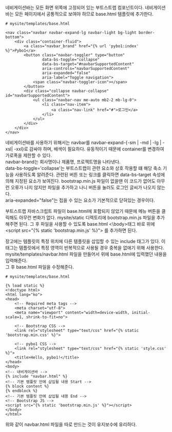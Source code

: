 네비게이션바는 모든 화면 위쪽에 고정되어 있는 부트스트랩 컴포넌트이다. 네비게이션바는 모든 페이지에서 공통적으로 보여야 하므로 base.html 템플릿에 추가한다.
```
# mysite/templates/base.html

<nav class="navbar navbar-expand-lg navbar-light bg-light border-bottom">
    <div class="container-fluid">
        <a class="navbar_brand" href="{% url 'pybo1:index' %}">Pybo1</a>
        <button class="navbar-toggler" type="button"
                data-bs-toggle="collapse"
                data-bs-target="#navbarSupportedContent"
                aria-controls="navbarSupportedContent"
                aria-expanded="false"
                aria-label="Toggle navigation">
            <span class="navbar-toggler-icon"></span>
        </button>
        <div class="collapse navbar-collapse" id="navbarSupportedContent">
            <ul class="navbar-nav me-auto mb2-2 mb-lg-0">
                <li class="nav-item">
                    <a class="nav-link" href="#">로그인</a>
                </li>
            </ul>
        </div>
    </div>
</nav>
```
네비게이션바를 사용하기 위해서는 navbar를 navbar-expand-{-sm | -md | -lg | -xsl| -xxl}로 감싸야 하며, 배색이 필요하다. 유동적이기 때문에 container를 변경하여 가로폭을 제한할 수 있다.   
navbar-brand는 회사명이나 제품명, 프로젝트명을 나타낸다.  
data-bs-toggle='collapse'는 부트스트랩이 관련 요소와 상호 작용할 떄 해당 축소 기능을 사용하도록 알려준다. 관련된 버튼 또는 링크를 클릭하면 data-bs-target 속성에 의해 지정된 요소가 보여진다. bootstrap.min.js 파일이 없을땐 이 코드가 없어도 아무런 오류가 나지 않지만 파일을 추가하고 나니 버튼을 눌러도 로그인 글씨가 나오지 않는다.  
aria-expanded="false"는 접을 수 있는 요소가 기본적으로 닫혀있는 경우이다.  

부트스트랩 자바스크립트 파일이 base.html에 포함되지 않았기 때문에 메뉴 버튼을 클릭해도 아무런 변화가 없다. mysite/static 디렉토리에 bootstrap.min.js 파일을 추가해주면 된다. 그 후 파일을 사용할 수 있도록 base.html <\body>태그 바로 위에 \<script src="{% static 'bootstrap.min.js' %}"></script> 를 추가하면 된다.  

장고에는 템플릿의 특정 위치에 다른 템플릿을 삽입할 수 있는 include 태그가 있다. 이 태그는 템플릿에서 특정 영역이 반복적으로 사용될 경우 중복을 없애기 위해 사용한다. mysite/templates/navbar.html 파일을 만들어서 위에 base.html에 입력했던 내용을 입력해준다.  
그 후 base.html 파일을 수정해준다.
```
# mysite/templates/base.html

{% load static %}
<!doctype html>
<html lang="ko">
<head>
    <!-- Required meta tags -->
    <meta charset="utf-8">
    <meta name="viewport" content="width=device-width, initial-scale=1, shrink-to-fit=no">

    <!-- Bootstrap CSS -->
    <link rel="stylesheet" type="text/css" href="{% static 'bootstrap.min.css' %}">

    <!-- pybo1 CSS -->
    <link rel="stylesheet" type="text/css" href="{% static 'style.css' %}">
    <title>Hello, pybo1!</title>
</head>
<body>
<!-- 내비게이션바 -->
{% include "navbar.html" %}
<!-- 기본 템플릿 안에 삽입될 내용 Start -->
{% block content %}
{% endblock %}
<!-- 기본 템플릿 안에 삽입될 내용 End -->
<!-- Bootstrap JS -->
<script src="{% static 'bootstrap.min.js' %}"></script>
</body>
</html>
```
위와 같이 navbar.html 파일을 따로 만드는 것이 유지보수에 유리하다.